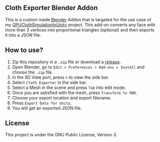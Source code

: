 Cloth Exporter Blender Addon
---
This is a custom made [Blender](https://blender.org) Addon that is targeted for the use case of my [GPUClothSimulationInUnity](https://github.com/voxell-tech/GPUClothSimulationInUnity) project.
This add-on converts any face with more than 3 vertices into proportional triangles (optional) and then exports it into a JSON file.

How to use?
---
1. Zip this repository in a `.zip` file or download a [release](https://github.com/voxell-tech/ClothExporter/releases).
2. Open Blender, go to `Edit > Preferences > Add-ons > Install` and choose the `.zip` file.
3. In the 3D View port, press `n` to view the side bar.
4. Select `Cloth Exporter` in the side bar.
5. Select a Mesh in the scene and press `Tab` into edit mode.
6. Once you are satisfied with the mesh, press `Transform to PBD`.
7. Choose your export location and export filename.
8. Press `Export Data for Unity`.
9. You will get an exported JSON file.

License
---
This project is under the GNU Public License, Version 3.
